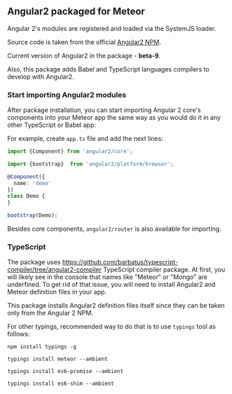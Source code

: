 ## Angular2 packaged for Meteor

Angular 2's modules are registered and loaded via the SystemJS loader.

Source code is taken from the official [Angular2 NPM](https://www.npmjs.com/package/angular2).

Current version of Angular2 in the package - **beta-9**.

Also, this package adds Babel and TypeScript languages compilers to develop with Angular2.

### Start importing Angular2 modules
After package installation, you can start importing Angular 2 core's components into your Meteor app the same way as you would do it in any other TypeScript or Babel app:

For example, create `app.ts` file and add the next lines:
````ts
import {Component} from 'angular2/core';

import {bootstrap}  from 'angular2/platform/browser';

@Component({
  name: 'demo'
})
class Demo {
}

bootstrap(Demo);
````

Besides core components, `angular2/router` is also available for importing.


### TypeScript
The package uses https://github.com/barbatus/typescript-compiler/tree/angular2-compiler TypeScript compiler package.
At first, you will likely see in the console that names like "Meteor" or "Mongo" are underfined.
To get rid of that issue, you will need to install Angular2 and Meteor definition files in your app.

This package installs Angular2 definition files itself since they can be taken only from the Angular 2 NPM.

For other typings, recommended way to do that is to use `typings` tool as follows:

```
npm install typings -g

typings install meteor --ambient

typings install es6-promise --ambient

typings install es6-shim --ambient
```
